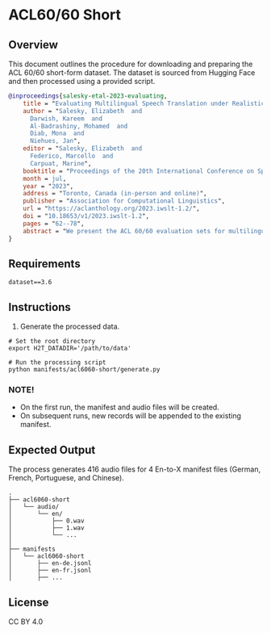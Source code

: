 # ACL60/60 Short

## Overview
This document outlines the procedure for downloading and preparing the ACL 60/60 short-form dataset. The dataset is sourced from Hugging Face and then processed using a provided script.

```bibtex
@inproceedings{salesky-etal-2023-evaluating,
    title = "Evaluating Multilingual Speech Translation under Realistic Conditions with Resegmentation and Terminology",
    author = "Salesky, Elizabeth  and
      Darwish, Kareem  and
      Al-Badrashiny, Mohamed  and
      Diab, Mona  and
      Niehues, Jan",
    editor = "Salesky, Elizabeth  and
      Federico, Marcello  and
      Carpuat, Marine",
    booktitle = "Proceedings of the 20th International Conference on Spoken Language Translation (IWSLT 2023)",
    month = jul,
    year = "2023",
    address = "Toronto, Canada (in-person and online)",
    publisher = "Association for Computational Linguistics",
    url = "https://aclanthology.org/2023.iwslt-1.2/",
    doi = "10.18653/v1/2023.iwslt-1.2",
    pages = "62--78",
    abstract = "We present the ACL 60/60 evaluation sets for multilingual translation of ACL 2022 technical presentations into 10 target languages. This dataset enables further research into multilingual speech translation under realistic recording conditions with unsegmented audio and domain-specific terminology, applying NLP tools to text and speech in the technical domain, and evaluating and improving model robustness to diverse speaker demographics."
}
```

## Requirements
`dataset==3.6`

## Instructions

1. Generate the processed data.
```
# Set the root directory
export H2T_DATADIR='/path/to/data'

# Run the processing script
python manifests/acl6060-short/generate.py
```

### NOTE!
- On the first run, the manifest and audio files will be created.
- On subsequent runs, new records will be appended to the existing manifest.

## Expected Output
The process generates 416 audio files for 4 En-to-X manifest files (German, French, Portuguese, and Chinese).

```
.
├── acl6060-short
│   └── audio/
│       └── en/
│           ├── 0.wav
│           ├── 1.wav
│           └── ...
│
├── manifests
│   └── acl6060-short
│       ├── en-de.jsonl
│       ├── en-fr.jsonl
│       ├── ...

```

## License
CC BY 4.0